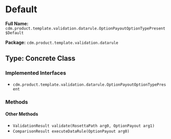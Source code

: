 # Default

**Full Name:** `cdm.product.template.validation.datarule.OptionPayoutOptionTypePresent$Default`

**Package:** `cdm.product.template.validation.datarule`

## Type: Concrete Class

### Implemented Interfaces

- `cdm.product.template.validation.datarule.OptionPayoutOptionTypePresent`

### Methods

#### Other Methods

- `ValidationResult validate(RosettaPath arg0, OptionPayout arg1)`
- `ComparisonResult executeDataRule(OptionPayout arg0)`

